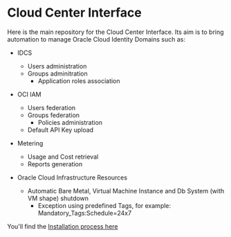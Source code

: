 # Cloud Center Interface
Here is the main repository for the Cloud Center Interface. Its aim is to bring automation to manage Oracle Cloud Identity Domains such as:
- IDCS
  - Users administration
  - Groups adminitration
    - Application roles association
- OCI IAM
  - Users federation
  - Groups federation
    - Policies administration
  - Default API Key upload
- Metering
  - Usage and Cost retrieval
  - Reports generation
  
- Oracle Cloud Infrastructure Resources
  - Automatic Bare Metal, Virtual Machine Instance and Db System (with VM shape) shutdown
    - Exception using predefined Tags, for example: Mandatory_Tags:Schedule=24x7

You'll find the [Installation process here](src/Readme.md)


